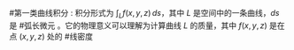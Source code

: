  #第一类曲线积分 : 积分形式为 $\int_L f(x, y, z) \, ds$，其中 $L$ 是空间中的一条曲线，$ds$ 是 #弧长微元 。它的物理意义可以理解为计算曲线 $L$ 的质量，其中 $f(x, y, z)$ 是在点 $(x, y, z)$ 处的 #线密度